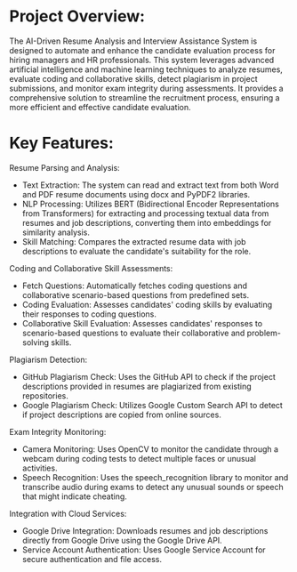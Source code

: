 # Project Overview:
The AI-Driven Resume Analysis and Interview Assistance System is designed to automate and enhance the candidate evaluation process for hiring managers and HR professionals. This system leverages advanced artificial intelligence and machine learning techniques to analyze resumes, evaluate coding and collaborative skills, detect plagiarism in project submissions, and monitor exam integrity during assessments. It provides a comprehensive solution to streamline the recruitment process, ensuring a more efficient and effective candidate evaluation.

# Key Features:

Resume Parsing and Analysis:
- Text Extraction: The system can read and extract text from both Word and PDF resume documents using docx and PyPDF2 libraries.
- NLP Processing: Utilizes BERT (Bidirectional Encoder Representations from Transformers) for extracting and processing textual data from resumes and job descriptions, converting them into embeddings for similarity analysis.
- Skill Matching: Compares the extracted resume data with job descriptions to evaluate the candidate's suitability for the role.

Coding and Collaborative Skill Assessments:
- Fetch Questions: Automatically fetches coding questions and collaborative scenario-based questions from predefined sets.
- Coding Evaluation: Assesses candidates' coding skills by evaluating their responses to coding questions.
- Collaborative Skill Evaluation: Assesses candidates' responses to scenario-based questions to evaluate their collaborative and problem-solving skills.

Plagiarism Detection:
- GitHub Plagiarism Check: Uses the GitHub API to check if the project descriptions provided in resumes are plagiarized from existing repositories.
- Google Plagiarism Check: Utilizes Google Custom Search API to detect if project descriptions are copied from online sources.
  
Exam Integrity Monitoring:
- Camera Monitoring: Uses OpenCV to monitor the candidate through a webcam during coding tests to detect multiple faces or unusual activities.
- Speech Recognition: Uses the speech_recognition library to monitor and transcribe audio during exams to detect any unusual sounds or speech that might indicate cheating.
  
Integration with Cloud Services:
- Google Drive Integration: Downloads resumes and job descriptions directly from Google Drive using the Google Drive API.
- Service Account Authentication: Uses Google Service Account for secure authentication and file access.
